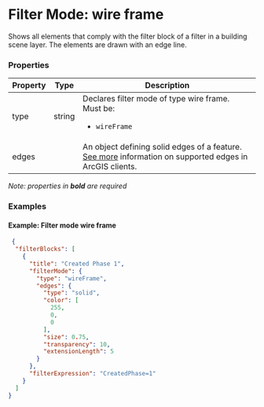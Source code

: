 # Filter Mode: wire frame

Shows all elements that comply with the filter block of a filter in a building scene layer.  The elements are drawn with an edge line.

### Properties

| Property | Type | Description |
| --- | --- | --- |
| type | string | Declares filter mode of type wire frame.<div>Must be:<ul><li>`wireFrame`</li></ul></div> |
| edges |  | An object defining solid edges of a feature. [See more](https://developers.arcgis.com/web-scene-specification/objects/edges/) information on supported edges in ArcGIS clients. |

*Note: properties in **bold** are required*

### Examples 

#### Example: Filter mode wire frame 

```json
 {
  "filterBlocks": [
    {
      "title": "Created Phase 1",
      "filterMode": {
        "type": "wireFrame",
        "edges": {
          "type": "solid",
          "color": [
            255,
            0,
            0
          ],
          "size": 0.75,
          "transparency": 10,
          "extensionLength": 5
        }
      },
      "filterExpression": "CreatedPhase=1"
    }
  ]
} 
```

